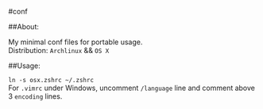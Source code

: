 #conf

##About:

My minimal conf files for portable usage.  
Distribution: `Archlinux` && `OS X`  

##Usage:

`ln -s osx.zshrc ~/.zshrc`  
For `.vimrc` under Windows, uncomment `/language` line and comment above 3 `encoding` lines.  

